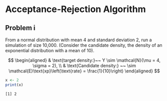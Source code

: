 # Acceptance-Rejection Algorithm

## Problem i

From a normal distribution with mean 4 and standard deviation 2, run a
simulation of size 10,000. (Consider the candidate density, the density
of an exponential distribution with a mean of 10).

$$
\begin{aligned}
& \text{target density:}~~ Y \sim \mathcal{N}(\mu = 4, \sigma = 2), \\
& \text{Candidate density:} ~~ \sim \mathcal{E}\text{xp}\left(\text{rate} = \frac{1}{10}\right)
\end{aligned}
$$

``` r
x <- 2
print(x)
```

    [1] 2
